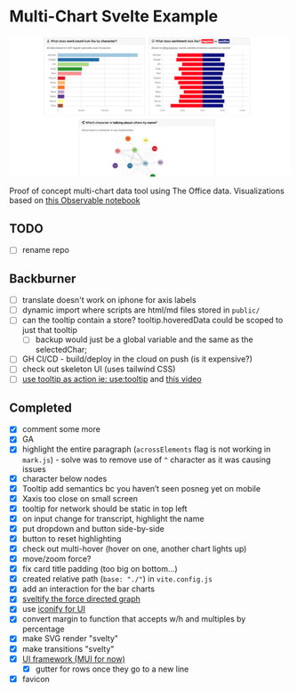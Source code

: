 # Multi-Chart Svelte Example

![Preview image](public/preview.png)

Proof of concept multi-chart data tool using The Office data. Visualizations based on [this Observable notebook](https://observablehq.com/d/c5955832413ea211)

## TODO

- [ ] rename repo

## Backburner

- [ ] translate doesn't work on iphone for axis labels
- [ ] dynamic import where scripts are html/md files stored in `public/`
- [ ] can the tooltip contain a store? tooltip.hoveredData could be scoped to just that tooltip
  - [ ] backup would just be a global variable and the same as the selectedChar;
- [ ] GH CI/CD - build/deploy in the cloud on push (is it expensive?)
- [ ] check out skeleton UI (uses tailwind CSS)
- [ ] [use tooltip as action ie: use:tooltip](https://svelte.dev/repl/dd6754a2ad0547c5b1c1ea37c0293fef?version=3.55.0) and [this video](https://www.youtube.com/watch?v=0GqIoo66i0g)

## Completed

- [x] comment some more
- [x] GA
- [x] highlight the entire paragraph (`acrossElements` flag is not working in `mark.js`) - solve was to remove use of `^` character as it was causing issues
- [x] character below nodes
- [x] Tooltip add semantics bc you haven’t seen posneg yet on mobile
- [x] Xaxis too close on small screen
- [x] tooltip for network should be static in top left
- [x] on input change for transcript, highlight the name
- [x] put dropdown and button side-by-side
- [x] button to reset highlighting
- [x] check out multi-hover (hover on one, another chart lights up)
- [x] move/zoom force?
- [x] fix card title padding (too big on bottom...)
- [x] created relative path (`base: "./"`) in `vite.config.js`
- [x] add an interaction for the bar charts
- [x] [sveltify the force directed graph](https://github.com/happybeing/d3-fdg-svelte/blob/master/src/NetworkGraphSvelteSVG.svelte)
- [x] use [iconify for UI](https://www.youtube.com/watch?v=iGVhzsTZSa8)
- [x] convert margin to function that accepts w/h and multiples by percentage
- [x] make SVG render "svelty"
- [x] make transitions "svelty"
- [x] [UI framework (MUI for now)](https://sveltematerialui.com/)
  - [x] gutter for rows once they go to a new line
- [x] favicon
